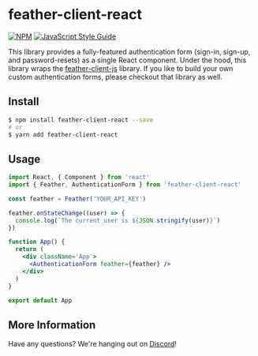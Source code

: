 # feather-client-react

[![NPM](https://img.shields.io/npm/v/feather-client-react.svg)](https://www.npmjs.com/package/feather-client-react) [![JavaScript Style Guide](https://img.shields.io/badge/code_style-standard-brightgreen.svg)](https://standardjs.com)

This library provides a fully-featured authentication form (sign-in, sign-up, and password-resets) as a single React component. Under the hood, this library wraps the [feather-client-js](https://github.com/feather-id/feather-client-js) library. If you like to build your own custom authentication forms, please checkout that library as well.

## Install

```sh
$ npm install feather-client-react --save
# or
$ yarn add feather-client-react
```

## Usage

```jsx
import React, { Component } from 'react'
import { Feather, AuthenticationForm } from 'feather-client-react'

const feather = Feather('YOUR_API_KEY')

feather.onStateChange((user) => {
  console.log(`The current user is ${JSON.stringify(user)}`)
})

function App() {
  return (
    <div className='App'>
      <AuthenticationForm feather={feather} />
    </div>
  )
}

export default App
```

## More Information

Have any questions? We're hanging out on [Discord](https://discord.gg/S55amqV)!
